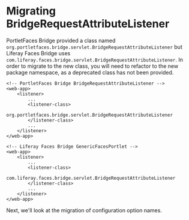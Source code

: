 # Migrating BridgeRequestAttributeListener [](id=migrate-to-bridgerequestattributelistener-liferay-portal-6-2-dev-guide-en)

PortletFaces Bridge provided a class named
`org.portletfaces.bridge.servlet.BridgeRequestAttributeListener` but Liferay
Faces Bridge uses
`com.liferay.faces.bridge.servlet.BridgeRequestAttributeListener`. In order to
migrate to the new class, you will need to refactor to the new package
namespace, as a deprecated class has not been provided. 

<!--
Mention this is from `WEB-INF/web.xml`.
Modify code to possibly leave out the <web-app> tag.
Clarify that we're replacing the PortletFaces one with Liferay Faces Bridge one.
- Jim
-->

    <!-- PortletFaces Bridge BridgeRequestAttributeListener -->
    <web-app>
        <listener>
            ...
            <listener-class>
                org.portletfaces.bridge.servlet.BridgeRequestAttributeListener
            </listener-class>
            ...
        </listener>
    </web-app>

    <!-- Liferay Faces Bridge GenericFacesPortlet -->
    <web-app>
        <listener>
            ...
            <listener-class>
                com.liferay.faces.bridge.servlet.BridgeRequestAttributeListener
            </listener-class>
            ...
        </listener>
    </web-app>

Next, we'll look at the migration of configuration option names. 
